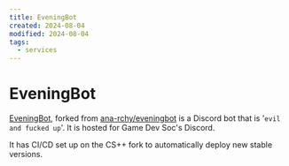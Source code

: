 ```yaml
---
title: EveningBot
created: 2024-08-04
modified: 2024-08-04
tags:
  - services
---
```

# EveningBot
[EveningBot](https://github.com/cs-soc-tudublin/eveningbot), forked from [ana-rchy/eveningbot](https://github.com/ana-rchy/eveningbot) is a Discord bot that is '`evil and fucked up`'.
It is hosted for Game Dev Soc's Discord.

It has CI/CD set up on the CS++ fork to automatically deploy new stable versions.